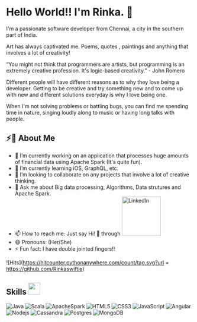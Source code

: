 # Hello World!! I'm Rinka. 👋 
 
I'm a passionate software developer from Chennai, a city in the southern part of India.

Art has always captivated me. Poems, quotes , paintings and anything that involves a lot of creativity!

“You might not think that programmers are artists, but programming is an extremely creative profession. It's logic-based creativity.” - John Romero

Different people will have different reasons as to why they love being a developer. Getting to be creative and try something new and to come up with new and different solutions everyday is why I love being one.

When I'm not solving problems or battling bugs, you can find me spending time in nature, singing loudly along to music or having long talks with people.

## ⚡🙋‍ About Me
- 🔭 I’m currently working on an application that processes huge amounts of financial data using Apache Spark (It's quite fun).
- 🌱 I’m currently learning iOS, GraphQL, etc.
- 👯 I’m looking to collaborate on any projects that involve a lot of creative thinking.
- 💬 Ask me about Big data processing, Algorithms, Data strutures and Apache Spark.
- 📫 How to reach me: Just say Hi! 🤗 through <a href="https://www.linkedin.com/in/rinka-v" target="_blank"><img width="105px" alt="LinkedIn" src="https://img.shields.io/badge/LinkedIn%20-%230077B5.svg?&style=flat&logo=linkedin&logoColor=white"/></a> 
- 😄 Pronouns: (Her/She)
- ⚡ Fun fact: I have double jointed fingers!! 

![Hits](https://hitcounter.pythonanywhere.com/count/tag.svg?url = https://github.com/Rinkaswiftie)

## <h2> Skills <img src = "https://media2.giphy.com/media/QssGEmpkyEOhBCb7e1/giphy.gif?cid=ecf05e47a0n3gi1bfqntqmob8g9aid1oyj2wr3ds3mg700bl&rid=giphy.gif" width = 32px> </h2>
<span><img alt="Java" src="https://img.shields.io/badge/Java-ED8B00?style=for-the-badge&logo=java&logoColor=white" ></span>
<span><img alt="Scala" src="https://img.shields.io/badge/Scala-DC322F?style=for-the-badge&logo=scala&logoColor=white"></span>
<span><img alt="ApacheSpark" src="https://img.shields.io/badge/Apache_Spark-FFFFFF?style=for-the-badge&logo=apachespark&logoColor=#E35A16"></span>
<span><img alt="HTML5" src="https://img.shields.io/badge/HTML5-E34F26?style=for-the-badge&logo=html5&logoColor=white" ></span>
<span><img alt="CSS3" src="https://img.shields.io/badge/CSS3-1572B6?style=for-the-badge&logo=css3&logoColor=whitee" ></span>
<span><img alt="JavaScript" src="https://img.shields.io/badge/JavaScript-323330?style=for-the-badge&logo=javascript&logoColor=F7DF1E" ></span>
<span><img alt="Angular" src="https://img.shields.io/badge/Angular-DD0031?style=for-the-badge&logo=angular&logoColor=white"></span>
<span><img alt="Nodejs" src="https://img.shields.io/badge/Node.js-339933?style=for-the-badge&logo=nodedotjs&logoColor=white"></span>
<span><img alt="Cassandra" src="https://img.shields.io/badge/Cassandra-1287B1?style=for-the-badge&logo=apache%20cassandra&logoColor=white"></span>
<span><img alt="Postgres" src="https://img.shields.io/badge/PostgreSQL-316192?style=for-the-badge&logo=postgresql&logoColor=white"></span>
<span><img alt="MongoDB" src="https://img.shields.io/badge/MongoDB-4EA94B?style=for-the-badge&logo=mongodb&logoColor=white"></span>
